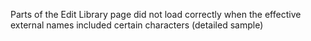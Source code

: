 Parts of the Edit Library page did not load correctly when the effective external names included certain characters (detailed sample)
